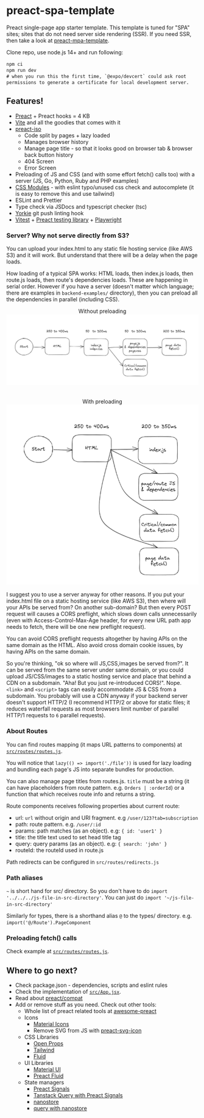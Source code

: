 # preact-spa-template

Preact single-page app starter template. This template is tuned for "SPA" sites; sites that do not need server side rendering (SSR). If you need SSR, then take a look at [preact-mpa-template](https://github.com/Munawwar/preact-mpa-template).

Clone repo, use node.js 14+ and run following:

```
npm ci
npm run dev
# when you run this the first time, `@expo/devcert` could ask root permissions to generate a certificate for local development server.
```

## Features!

- [Preact](https://github.com/preactjs/preact) + Preact hooks = 4 KB
- [Vite](https://vitejs.dev) and all the goodies that comes with it
- [preact-iso](https://github.com/preactjs/preact-iso)
  - Code split by pages + lazy loaded
  - Manages browser history
  - Manage page title - so that it looks good on browser tab & browser back button history
  - 404 Screen
  - Error Screen
- Preloading of JS and CSS (and with some effort fetch() calls too) with a server (JS, Go, Python, Ruby and PHP examples)
- [CSS Modules](https://github.com/css-modules/css-modules) - with eslint typo/unused css check and autocomplete (it is easy to remove this and use tailwind)
- ESLint and Prettier
- Type check via JSDocs and typescript checker (tsc)
- [Yorkie](https://www.npmjs.com/package/yorkie) git push linting hook
- [Vitest](https://vitest.dev/) + [Preact testing library](https://preactjs.com/guide/v10/preact-testing-library/) + [Playwright](https://playwright.dev/)

### Server? Why not serve directly from S3?

You can upload your index.html to any static file hosting service (like AWS S3) and it will work. But understand that there will be a delay when the page loads.

How loading of a typical SPA works: HTML loads, then index.js loads, then route.js loads, then route's dependencies loads. These are happening in serial order. However if you have a server (doesn't matter which language; there are examples in `backend-examples/` directory), then you can preload all the dependencies in parallel (including CSS).

<div style="text-align: center">

Without preloading
<br>
![Without preloading](./docs/without-preload.png)
<br><br>

With preloading<br>
![With preloading](./docs/with-preload.png)

</div>

I suggest you to use a server anyway for other reasons. If you put your index.html file on a static hosting service (like AWS S3), then where will your APIs be served from? On another sub-domain? But then every POST request will causes a CORS preflight, which slows down calls unnecessarily (even with Access-Control-Max-Age header, for every new URL path app needs to fetch, there will be one new preflight request).

You can avoid CORS preflight requests altogether by having APIs on the same domain as the HTML. Also avoid cross domain cookie issues, by having APIs on the same domain.

So you're thinking, "ok so where will JS,CSS,images be served from?". It can be served from the same server under same domain, or you could upload JS/CSS/images to a static hosting service and place that behind a CDN on a subdomain. "Aha! But you just re-introduced CORS!". Nope. `<link>` and `<script>` tags can easily accommodate JS & CSS from a subdomain. You probably will use a CDN anyway if your backend server doesn't support HTTP/2 (I recommend HTTP/2 or above for static files; it reduces waterfall requests as most browsers limit number of parallel HTTP/1 requests to `6` parallel requests).

### About Routes

You can find routes mapping (it maps URL patterns to components) at [`src/routes/routes.js`](https://github.com/Munawwar/preact-spa-template/blob/preload/src/routes/routes.js).

You will notice that <code>lazy(() =&gt; import('./file'))</code> is
used for lazy loading and bundling each page's JS into separate bundles
for production.

You can also manage page titles from routes.js. `title` must be a string (it can have placeholders from route pattern. e.g. `Orders | :orderId`) or a function that which receives route info and returns a string.

Route components receives following properties about current route:

- url: `url` without origin and URI fragment. e.g `/user/123?tab=subscription`
- path: route pattern. e.g. `/user/:id`
- params: path matches (as an object). e.g: `{ id: 'user1' }`
- title: the title text used to set head title tag
- query: query params (as an object). e.g: `{ search: 'john' }`
- routeId: the routeId used in route.js

Path redirects can be configured in `src/routes/redirects.js`

### Path aliases

`~` is short hand for src/ directory. So you don't have to do `import '../../../js-file-in-src-directory'`. You can just do `import '~/js-file-in-src-directory'`

Similarly for types, there is a shorthand alias `@` to the types/ directory. e.g. `import('@/Route').PageComponent`

### Preloading fetch() calls

Check example at [`src/routes/routes.js`](https://github.com/Munawwar/preact-spa-template/blob/preload/src/routes/routes.js).

## Where to go next?

- Check package.json - dependencies, scripts and eslint rules
- Check the implementation of [`src/App.jsx`](https://github.com/Munawwar/preact-spa-template/blob/preload/src/App.jsx).
- Read about [preact/compat](https://preactjs.com/guide/v10/switching-to-preact/)
- Add or remove stuff as you need. Check out other tools:
  - Whole list of preact related tools at [awesome-preact](https://github.com/preactjs/awesome-preact)
  - Icons
    - [Material Icons](https://github.com/material-icons/material-icons)
    - Remove SVG from JS with [preact-svg-icon](https://www.npmjs.com/package/preact-svg-icon)
  - CSS Libraries
    - [Open Props](https://open-props.style)
    - [Tailwind](https://tailwindcss.com)
    - [Fluid](https://fluid.tw/)
  - UI Libraries
    - [Material UI](https://github.com/mui/material-ui/tree/master/examples/material-preact)
    - [Preact Fluid](https://github.com/ajainvivek/preact-fluid)
  - State managers
    - [Preact Signals](https://preactjs.com/guide/v10/signals/)
    - [Tanstack Query with Preact Signals](https://www.npmjs.com/package/@preact-signals/query)
    - [nanostore](https://github.com/nanostores/nanostores)
    - [query with nanostore](https://github.com/nanostores/query)
